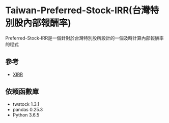 # Taiwan-Preferred-Stock-IRR(台灣特別股內部報酬率)
Preferred-Stock-IRR是一個針對於台灣特別股所設計的一個及時計算內部報酬率的程式

## 參考
* [XIRR](https://github.com/dkensinger/python/blob/master/XIRR.py)

## 依賴函數庫
* twstock 1.3.1
* pandas 0.25.3
* Python 3.6.5

